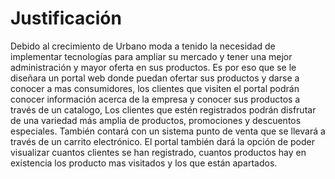 # Justificación #

Debido al crecimiento de Urbano moda a tenido la necesidad de implementar tecnologías para ampliar su mercado y tener una mejor administración y mayor oferta en sus productos. Es por eso que se le diseñara un portal web donde puedan ofertar sus productos y darse a conocer a mas consumidores, los clientes que visiten el portal podrán conocer información acerca de la empresa  y conocer sus productos a través de un catalogo, Los clientes que estén registrados podrán disfrutar de una variedad más amplia de productos, promociones y descuentos especiales. También contará con un sistema punto de venta que se llevará a través de un carrito electrónico.  El portal también dará la opción de poder visualizar cuantos clientes se han registrado, cuantos productos hay en existencia  los producto mas visitados y los que están apartados.